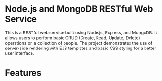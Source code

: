 # Node.js and MongoDB RESTful Web Service
This is a RESTful web service built using Node.js, Express, and MongoDB. It allows users to perform basic CRUD (Create, Read, Update, Delete) operations on a collection of people. The project demonstrates the use of server-side rendering with EJS templates and basic CSS styling for a better user interface.
# Features
